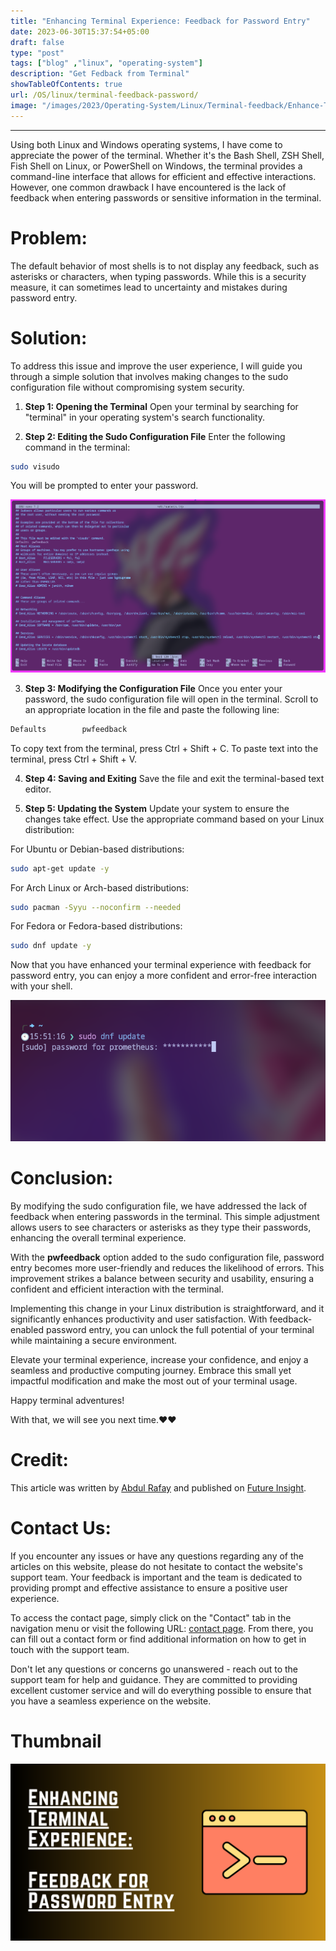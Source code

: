 ```yaml
---
title: "Enhancing Terminal Experience: Feedback for Password Entry"
date: 2023-06-30T15:37:54+05:00
draft: false 
type: "post"
tags: ["blog" ,"linux", "operating-system"]
description: "Get Fedback from Terminal"
showTableOfContents: true
url: /OS/linux/terminal-feedback-password/
image: "/images/2023/Operating-System/Linux/Terminal-feedback/Enhance-Terminal-Experience.png/"
---
```


-----------

Using both Linux and Windows operating systems, I have come to appreciate the power of the terminal. Whether it's the Bash Shell, ZSH Shell, Fish Shell on Linux, or PowerShell on Windows, the terminal provides a command-line interface that allows for efficient and effective interactions. However, one common drawback I have encountered is the lack of feedback when entering passwords or sensitive information in the terminal.

# Problem:
The default behavior of most shells is to not display any feedback, such as asterisks or characters, when typing passwords. While this is a security measure, it can sometimes lead to uncertainty and mistakes during password entry.

# Solution:
To address this issue and improve the user experience, I will guide you through a simple solution that involves making changes to the sudo configuration file without compromising system security.

1. **Step 1: Opening the Terminal**
Open your terminal by searching for "terminal" in your operating system's search functionality.

2. **Step 2: Editing the Sudo Configuration File**
Enter the following command in the terminal:
```bash
sudo visudo
```
You will be prompted to enter your password.

![Open-Terminal](/images/2023/Operating-System/Linux/Terminal-feedback/editior.png)

3. **Step 3: Modifying the Configuration File**
Once you enter your password, the sudo configuration file will open in the terminal. Scroll to an appropriate location in the file and paste the following line:
```bash
Defaults        pwfeedback
```
To copy text from the terminal, press Ctrl + Shift + C. To paste text into the terminal, press Ctrl + Shift + V.

4. **Step 4: Saving and Exiting**
Save the file and exit the terminal-based text editor.

5. **Step 5: Updating the System**
Update your system to ensure the changes take effect. Use the appropriate command based on your Linux distribution:

For Ubuntu or Debian-based distributions:
```bash
sudo apt-get update -y
```
For Arch Linux or Arch-based distributions:
```bash
sudo pacman -Syyu --noconfirm --needed
```
For Fedora or Fedora-based distributions:
```bash
sudo dnf update -y
```

Now that you have enhanced your terminal experience with feedback for password entry, you can enjoy a more confident and error-free interaction with your shell.

![Terminal-output](/images/2023/Operating-System/Linux/Terminal-feedback/terminal-ffedback.png)


# Conclusion:
By modifying the sudo configuration file, we have addressed the lack of feedback when entering passwords in the terminal. This simple adjustment allows users to see characters or asterisks as they type their passwords, enhancing the overall terminal experience.

With the **pwfeedback** option added to the sudo configuration file, password entry becomes more user-friendly and reduces the likelihood of errors. This improvement strikes a balance between security and usability, ensuring a confident and efficient interaction with the terminal.

Implementing this change in your Linux distribution is straightforward, and it significantly enhances productivity and user satisfaction. With feedback-enabled password entry, you can unlock the full potential of your terminal while maintaining a secure environment.

Elevate your terminal experience, increase your confidence, and enjoy a seamless and productive computing journey. Embrace this small yet impactful modification and make the most out of your terminal usage.

Happy terminal adventures!

With that, we will see you next time.❤️❤️

# Credit:
This article was written by [Abdul Rafay](https://future-insight.blog/author) and published on [Future Insight](https://future-insight.blog/).

# Contact Us: 
If you encounter any issues or have any questions regarding any of the articles on this website, please do not hesitate to contact the website's support team. Your feedback is important and the team is dedicated to providing prompt and effective assistance to ensure a positive user experience.

To access the contact page, simply click on the "Contact" tab in the navigation menu or visit the following URL: [contact page](https://future-insight.blog/contact). From there, you can fill out a contact form or find additional information on how to get in touch with the support team.

Don't let any questions or concerns go unanswered - reach out to the support team for help and guidance. They are committed to providing excellent customer service and will do everything possible to ensure that you have a seamless experience on the website.

# Thumbnail
![image](/images/2023//Operating-System/Linux/Terminal-feedback/Enhance-Terminal-Experience.png)


<!-- # References: -->
<!-- Here are all of the links and references that I used to write this blog, so feel free to visit them to get some more help. -->
<!-- ## Articles references: -->
<!-- - [Article 1]() -->

<!-- ## WalkThrough Video: -->
<!-- <iframe width="800" height="450" src="https://www.youtube.com/embed/YT-link" frameborder="1" allowfullscreen></iframe> -->
